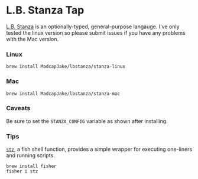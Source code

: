 # L.B. Stanza Tap

[L.B. Stanza](http://lbstanza.org) is an optionally-typed, general-purpose langauge.  I've only tested the linux version so please submit issues if you have any problems with the Mac version.


### Linux
```fish
brew install MadcapJake/lbstanza/stanza-linux
```

### Mac
```fish
brew install MadcapJake/lbstanza/stanza-mac
```

### Caveats

Be sure to set the `STANZA_CONFIG` variable as shown after installing.

### Tips


[`stz`], a fish shell function, provides a simple wrapper for executing one-liners and running scripts.

```fish
brew install fisher
fisher i stz
```

[`stz`]: https://github.com/fisherman/stz
